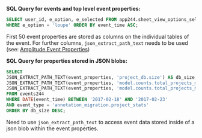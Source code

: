 **SQL Query for events and top level event properties:**

```sql
SELECT user_id, e_option, e_selected FROM app244.sheet_view_options_select
WHERE e_option = 'loupe' ORDER BY event_time ASC;
```

First 50 event properties are stored as columns on the individual tables of the event. For further columns, `json_extract_path_text` needs to be used (see: [Amplitude Event Properties](https://amplitude.zendesk.com/hc/en-us/articles/207150947-Redshift-Event-Properties]))

**SQL Query for properties stored in JSON blobs:**

```sql
SELECT
JSON_EXTRACT_PATH_TEXT(event_properties, 'project_db.size') AS db_size,
JSON_EXTRACT_PATH_TEXT(event_properties, 'model.counts.total_projects_model_counts.annotations') AS annotation_count,
JSON_EXTRACT_PATH_TEXT(event_properties, 'model.counts.total_projects_model_counts.issues') AS issue_count
FROM events244
WHERE DATE(event_time) BETWEEN '2017-02-18' AND '2017-02-23'
AND event_type = 'annotation_migration.project_stats'
ORDER BY db_size DESC;
```

Need to use `json_extract_path_text` to access event data stored inside of a json blob within the event properties. 